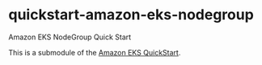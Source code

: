 # quickstart-amazon-eks-nodegroup
Amazon EKS NodeGroup Quick Start

This is a submodule of the [Amazon EKS QuickStart](https://github.com/aws-quickstart/quickstart-amazon-eks).

